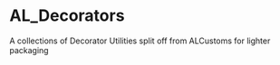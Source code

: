 # AL_Decorators
 A collections of Decorator Utilities split off from ALCustoms for lighter packaging
